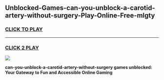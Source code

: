 
## Unblocked-Games-can-you-unblock-a-carotid-artery-without-surgery-Play-Online-Free-mlgty
<h3>
<a href="https://premium76.site?title=can-you-unblock-a-carotid-artery-without-surgery&ref=26A">CLICK TO PLAY</a></h3>
<hr>

<h3>
<a href="https://premium76.site?title=can-you-unblock-a-carotid-artery-without-surgery&ref=26A">CLICK 2 PLAY</a>
  
</h3>

<a href="https://premium76.site?title=can-you-unblock-a-carotid-artery-without-surgery&ref=26A"><img src="https://clearcache.store/games.png"></a>


**can-you-unblock-a-carotid-artery-without-surgery games unblocked: Your Gateway to Fun and Accessible Online Gaming**
